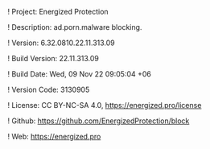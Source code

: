 ! Project: Energized Protection

! Description: ad.porn.malware blocking.

! Version: 6.32.0810.22.11.313.09

! Build Version: 22.11.313.09

! Build Date: Wed, 09 Nov 22 09:05:04 +06

! Version Code: 3130905

! License: CC BY-NC-SA 4.0, https://energized.pro/license

! Github: https://github.com/EnergizedProtection/block

! Web: https://energized.pro
